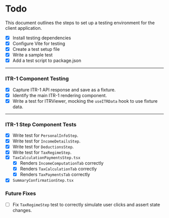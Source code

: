 # Todo

This document outlines the steps to set up a testing environment for the client application.

- [x] Install testing dependencies
- [x] Configure Vite for testing
- [x] Create a test setup file
- [x] Write a sample test
- [x] Add a test script to package.json

---

### ITR-1 Component Testing

- [x] Capture ITR-1 API response and save as a fixture.
- [x] Identify the main ITR-1 rendering component.
- [x] Write a test for ITRViewer, mocking the `useITRData` hook to use fixture data.

---

### ITR-1 Step Component Tests

- [x] Write test for `PersonalInfoStep`.
- [x] Write test for `IncomeDetailsStep`.
- [x] Write test for `DeductionsStep`.
- [x] Write test for `TaxRegimeStep`.
- [x] `TaxCalculationPaymentsStep.tsx`
  - [x] Renders `IncomeComputationTab` correctly
  - [x] Renders `TaxCalculationTab` correctly
  - [x] Renders `TaxPaymentsTab` correctly
- [x] `SummaryConfirmationStep.tsx`

### Future Fixes
- [ ] Fix `TaxRegimeStep` test to correctly simulate user clicks and assert state changes.